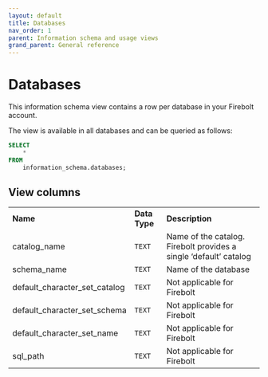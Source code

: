 ```yaml
---
layout: default
title: Databases
nav_order: 1
parent: Information schema and usage views
grand_parent: General reference
---
```


# Databases

This information schema view contains a row per database in your Firebolt account.

The view is available in all databases and can be queried as follows:

```sql
SELECT
	*
FROM
	information_schema.databases;
```

## View columns

|                                  |               |                                                                   |
| -------------------------------- | ------------- | ----------------------------------------------------------------- |
| **Name**                         | **Data Type** | **Description**                                                   |
| catalog_name                    | `TEXT`        | Name of the catalog. Firebolt provides a single ‘default’ catalog |
| schema_name                     | `TEXT`        | Name of the database                                              |
| default_character_set_catalog | `TEXT`        | Not applicable for Firebolt                                       |
| default_character_set_schema  | `TEXT`        | Not applicable for Firebolt                                       |
| default_character_set_name    | `TEXT`        | Not applicable for Firebolt                                       |
| sql_path                        | `TEXT`        | Not applicable for Firebolt                                       |
